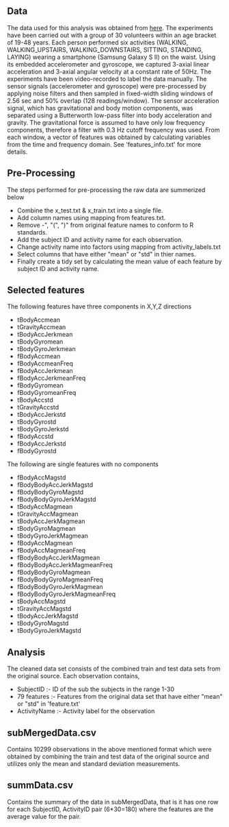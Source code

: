 

## Data
The data used for this analysis was obtained from [here](https://d396qusza40orc.cloudfront.net/getdata%2Fprojectfiles%2FUCI%20HAR%20Dataset.zip). 
The experiments have been carried out with a group of 30 volunteers within an age bracket of 19-48 years. Each person performed six activities (WALKING, WALKING_UPSTAIRS, WALKING_DOWNSTAIRS, SITTING, STANDING, LAYING) wearing a smartphone (Samsung Galaxy S II) on the waist. Using its embedded accelerometer and gyroscope, we captured 3-axial linear acceleration and 3-axial angular velocity at a constant rate of 50Hz. The experiments have been video-recorded to label the data manually. The sensor signals (accelerometer and gyroscope) were pre-processed by applying noise filters and then sampled in fixed-width sliding windows of 2.56 sec and 50% overlap (128 readings/window). The sensor acceleration signal, which has gravitational and body motion components, was separated using a Butterworth low-pass filter into body acceleration and gravity. The gravitational force is assumed to have only low frequency components, therefore a filter with 0.3 Hz cutoff frequency was used. From each window, a vector of features was obtained by calculating variables from the time and frequency domain. See 'features_info.txt' for more details. 

## Pre-Processing
The steps performed for pre-processing the raw data are summerized below
- Combine the x\_test.txt & x\_train.txt into a single file.
- Add column names using mapping from features.txt.
- Remove -", "(", ")" from original feature names to conform to R standards.
- Add the subject ID and activity name for each observation.
- Change activity name into factors using mapping from activity_labels.txt
- Select columns that have either "mean" or "std" in thier names.
- Finally create a tidy set by calculating the mean value of each feature by subject ID and activity name.

## Selected features
The following features have three components in X,Y,Z directions
- tBodyAccmean
- tGravityAccmean
- tBodyAccJerkmean
- tBodyGyromean
- tBodyGyroJerkmean
- fBodyAccmean
- fBodyAccmeanFreq
- fBodyAccJerkmean
- fBodyAccJerkmeanFreq
- fBodyGyromean
- fBodyGyromeanFreq
- tBodyAccstd
- tGravityAccstd
- tBodyAccJerkstd
- tBodyGyrostd
- tBodyGyroJerkstd
- fBodyAccstd
- fBodyAccJerkstd
- fBodyGyrostd

The following are single features with no components

- fBodyAccMagstd
- fBodyBodyAccJerkMagstd
- fBodyBodyGyroMagstd
- fBodyBodyGyroJerkMagstd
- tBodyAccMagmean
- tGravityAccMagmean
- tBodyAccJerkMagmean
- tBodyGyroMagmean
- tBodyGyroJerkMagmean
- fBodyAccMagmean
- fBodyAccMagmeanFreq
- fBodyBodyAccJerkMagmean
- fBodyBodyAccJerkMagmeanFreq
- fBodyBodyGyroMagmean
- fBodyBodyGyroMagmeanFreq
- fBodyBodyGyroJerkMagmean
- fBodyBodyGyroJerkMagmeanFreq
- tBodyAccMagstd
- tGravityAccMagstd
- tBodyAccJerkMagstd
- tBodyGyroMagstd
- tBodyGyroJerkMagstd

## Analysis
The cleaned data set consists of the combined train and test data sets from the original source. Each observation contains,
- SubjectID :- ID of the sub the subjects in the range 1-30
- 79 features :- Features from the original data set that have either "mean" or "std" in 'feature.txt'
- ActivityName :- Activity label for the observation

## subMergedData.csv
Contains 10299 observations in the above mentioned format which were obtained by combining the train and test data of the original source and utilizes only the mean and standard deviation measurements.

## summData.csv
Contains the summary of the data in subMergedData, that is it has one row for each SubjectID, ActivityID pair (6*30=180) where the features are the average value for the pair.